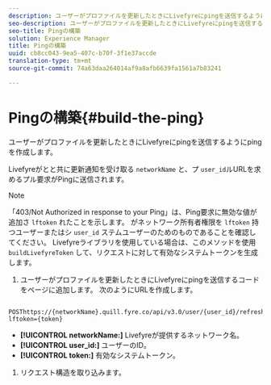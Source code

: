 ```yaml
---
description: ユーザーがプロファイルを更新したときにLivefyreにpingを送信するようにpingを作成します。
seo-description: ユーザーがプロファイルを更新したときにLivefyreにpingを送信するようにpingを作成します。
seo-title: Pingの構築
solution: Experience Manager
title: Pingの構築
uuid: cb8cc043-9ea5-407c-b70f-3f1e37accde
translation-type: tm+mt
source-git-commit: 74a63daa264014af9a8afb6639fa1561a7b83241

---
```



# Pingの構築{#build-the-ping}

ユーザーがプロファイルを更新したときにLivefyreにpingを送信するようにpingを作成します。

Livefyreがとと共に更新通知を受け取る `networkName` と、プ `user_id`ルURLを求めるプル要求がPingに送信されます。

>[!NOTE]
>
>「403/Not Authorized in response to your Ping」は、Ping要求に無効な値が追加さ `lftoken` れたことを示します。 がネットワーク所有者権限を `lftoken` 持つユーザーまたはシ `user_id` ステムユーザーのためのものであることを確認してください。 Livefyreライブラリを使用している場合は、このメソッドを使用 `buildLivefyreToken` して、リクエストに対して有効なシステムトークンを生成します。

1. ユーザーがプロファイルを更新したときにLivefyreにpingを送信するコードをページに追加します。 次のようにURLを作成します。

```
 POSThttps://{networkName}.quill.fyre.co/api/v3.0/user/{user_id}/refresh?lftoken={token}
```

* **[!UICONTROL networkName:]** Livefyreが提供するネットワーク名。
* **[!UICONTROL user_id:]** ユーザーのID。
* **[!UICONTROL token:]** 有効なシステムトークン。

1. リクエスト構造を取り込みます。
